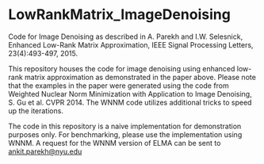 # LowRankMatrix_ImageDenoising
Code for Image Denoising as described in A. Parekh and I.W. Selesnick, Enhanced Low-Rank Matrix Approximation, 
IEEE Signal Processing Letters, 23(4):493-497, 2015.

This repository houses the code for image denoising using enhanced low-rank matrix approximation as demonstrated in the paper above. 
Please note that the examples in the paper were generated using the code from 
Weighted Nuclear Norm Minimization with Application to Image Denoising, S. Gu et al. CVPR 2014. 
The WNNM code utilizes additional tricks to speed up the iterations. 

The code in this repository is a naive implementation for demonstration purposes only. 
For benchmarking, please use the implementation using WNNM. 
A request for the WNNM version of ELMA can be sent to ankit.parekh@nyu.edu

